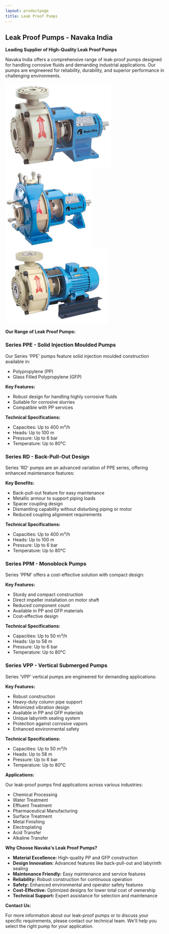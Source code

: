 ```yaml
---
layout: productpage
title: Leak Proof Pumps
---
```


## Leak Proof Pumps - Navaka India

**Leading Supplier of High-Quality Leak Proof Pumps**

Navaka India offers a comprehensive range of leak-proof pumps designed for handling corrosive fluids and demanding industrial applications. Our pumps are engineered for reliability, durability, and superior performance in challenging environments.

![Leak Proof Pump – Front View](/assets/img/leak1.jpg "Leak Proof Pump Front View")
![Leak Proof Pump – Side View](/assets/img/leak2.jpg "Leak Proof Pump Side View")
![Leak Proof Pump – Operation](/assets/img/leak3.jpg "Leak Proof Pump in Operation")

**Our Range of Leak Proof Pumps:**

### Series PPE - Solid Injection Moulded Pumps

Our Series 'PPE' pumps feature solid injection moulded construction available in:
* Polypropylene (PP)
* Glass Filled Polypropylene (GFP)

**Key Features:**
* Robust design for handling highly corrosive fluids
* Suitable for corrosive slurries
* Compatible with PP services

**Technical Specifications:**
* Capacities: Up to 400 m³/h
* Heads: Up to 100 m
* Pressure: Up to 6 bar
* Temperature: Up to 80°C

### Series RD - Back-Pull-Out Design

Series 'RD' pumps are an advanced variation of PPE series, offering enhanced maintenance features:

**Key Benefits:**
* Back-pull-out feature for easy maintenance
* Metallic armour to support piping loads
* Spacer coupling design
* Dismantling capability without disturbing piping or motor
* Reduced coupling alignment requirements

**Technical Specifications:**
* Capacities: Up to 400 m³/h
* Heads: Up to 100 m
* Pressure: Up to 6 bar
* Temperature: Up to 80°C

### Series PPM - Monoblock Pumps

Series 'PPM' offers a cost-effective solution with compact design:

**Key Features:**
* Sturdy and compact construction
* Direct impeller installation on motor shaft
* Reduced component count
* Available in PP and GFP materials
* Cost-effective design

**Technical Specifications:**
* Capacities: Up to 50 m³/h
* Heads: Up to 58 m
* Pressure: Up to 6 bar
* Temperature: Up to 80°C

### Series VPP - Vertical Submerged Pumps

Series 'VPP' vertical pumps are engineered for demanding applications:

**Key Features:**
* Robust construction
* Heavy-duty column pipe support
* Minimized vibration design
* Available in PP and GFP materials
* Unique labyrinth sealing system
* Protection against corrosive vapors
* Enhanced environmental safety

**Technical Specifications:**
* Capacities: Up to 50 m³/h
* Heads: Up to 58 m
* Pressure: Up to 6 bar
* Temperature: Up to 80°C

**Applications:**

Our leak-proof pumps find applications across various industries:
* Chemical Processing
* Water Treatment
* Effluent Treatment
* Pharmaceutical Manufacturing
* Surface Treatment
* Metal Finishing
* Electroplating
* Acid Transfer
* Alkaline Transfer

**Why Choose Navaka's Leak Proof Pumps?**

* **Material Excellence:** High-quality PP and GFP construction
* **Design Innovation:** Advanced features like back-pull-out and labyrinth sealing
* **Maintenance Friendly:** Easy maintenance and service features
* **Reliability:** Robust construction for continuous operation
* **Safety:** Enhanced environmental and operator safety features
* **Cost-Effective:** Optimized designs for lower total cost of ownership
* **Technical Support:** Expert assistance for selection and maintenance

**Contact Us:**

For more information about our leak-proof pumps or to discuss your specific requirements, please contact our technical team. We'll help you select the right pump for your application. 